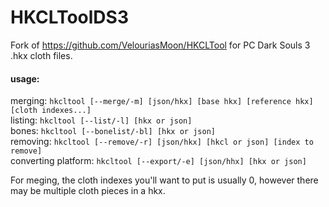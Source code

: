 # HKCLToolDS3

Fork of https://github.com/VelouriasMoon/HKCLTool for PC Dark Souls 3 .hkx cloth files.

#### usage:
merging: `hkcltool [--merge/-m] [json/hkx] [base hkx] [reference hkx] [cloth indexes...]`\
listing: `hkcltool [--list/-l] [hkx or json]`\
bones: `hkcltool [--bonelist/-bl] [hkx or json]`\
removing: `hkcltool [--remove/-r] [json/hkx] [hkcl or json] [index to remove]`\
converting platform: `hkcltool [--export/-e] [json/hhx] [hkx or json]`

For meging, the cloth indexes you'll want to put is usually 0, however there may be multiple cloth pieces in a hkx.
